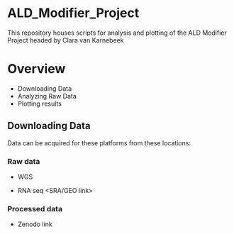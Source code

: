 # ALD_Modifier_Project
This repository houses scripts for analysis and plotting of the ALD Modifier Project headed by Clara van Karnebeek

# Overview
- Downloading Data
- Analyzing Raw Data
- Plotting results

## Downloading Data
Data can be acquired for these platforms from these locations:

### Raw data
- WGS <SRA link>

- RNA seq <SRA/GEO link>

### Processed data

- Zenodo link 

